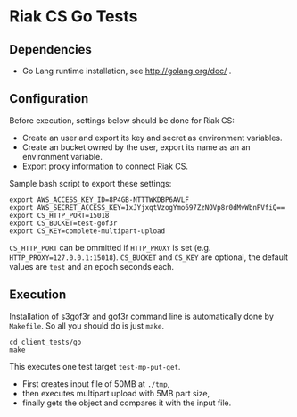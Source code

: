 # Riak CS Go Tests

## Dependencies

- Go Lang runtime installation, see http://golang.org/doc/ .

## Configuration

Before execution, settings below should be done for Riak CS:

- Create an user and export its key and secret as environment
  variables.
- Create an bucket owned by the user, export its name as an an
  environment variable.
- Export proxy information to connect Riak CS.

Sample bash script to export these settings:

```
export AWS_ACCESS_KEY_ID=8P4GB-NTTTWKDBP6AVLF
export AWS_SECRET_ACCESS_KEY=1xJYjxqtVzogYmo697ZzNOVp8r0dMvWbnPVfiQ==
export CS_HTTP_PORT=15018
export CS_BUCKET=test-gof3r
export CS_KEY=complete-multipart-upload
```

`CS_HTTP_PORT` can be ommitted if `HTTP_PROXY` is set
(e.g. `HTTP_PROXY=127.0.0.1:15018`).
`CS_BUCKET` and `CS_KEY` are optional, the default values are `test`
and an epoch seconds each.

## Execution

Installation of s3gof3r and gof3r command line is automatically done
by `Makefile`.  So all you should do is just `make`.

```
cd client_tests/go
make
```

This executes one test target `test-mp-put-get`.

- First creates input file of 50MB at `./tmp`,
- then executes multipart upload with 5MB part size,
- finally gets the object and compares it with the input file.
